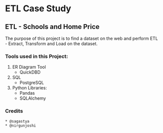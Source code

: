 # ETL Case Study

## ETL - Schools and Home Price
The purpose of this project is to find a dataset on the web and perform ETL - Extract, Transform and Load on the dataset. 



### Tools used in this Project:

  1. ER Diagram Tool
       * QuickDBD 
  2. SQL 
       * PostgreSQL
  3. Python
       Libraries:
        * Pandas
        * SQLAlchemy
       

### Credits
    * @sagastya
    * @nirgunjoshi
